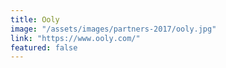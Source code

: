```yaml
---
title: Ooly
image: "/assets/images/partners-2017/ooly.jpg"
link: "https://www.ooly.com/"
featured: false
---
```

